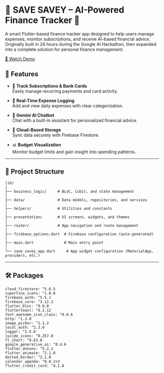 # 💸 SAVE SAVEY – AI-Powered Finance Tracker 🚀

A smart Flutter-based finance tracker app designed to help users manage expenses, monitor subscriptions, and receive AI-based financial advice.  
Originally built in 24 hours during the Google AI Hackathon, then expanded into a complete solution for personal finance management.

[🎥 Watch Demo](https://drive.google.com/file/d/1XVCya93uRgSmb3d-Fi9gjKhHTCT5Bqr8/view?usp=drive_link)

## 🌟 Features

- 🔁 **Track Subscriptions & Bank Cards**  
  Easily manage recurring payments and card activity.

- 🧾 **Real-Time Expense Logging**  
  Add and view daily expenses with clear categorization.

- 💬 **Gemini AI Chatbot**  
  Chat with a built-in assistant for personalized financial advice.

- 🔐 **Cloud-Based Storage**  
  Sync data securely with Firebase Firestore.

- 📊 **Budget Visualization**  
  Monitor budget limits and gain insight into spending patterns.

---


## 📂 Project Structure

```
lib/
│
├── business_logic/     # BLoC, Cubit, and state management
│
├── data/               # Data models, repositories, and services
│
├── helpers/            # Utilities and constants
│
├── presentation/       # UI screens, widgets, and themes
│
├── router/             # App navigation and route management
│
├── firebase_options.dart  # Firebase configuration (auto-generated)
│
├── main.dart              # Main entry point
│
└── save_savey_app.dart     # App widget configuration (MaterialApp, providers, etc.)
```

---

## 🛠️ Packages
```
cloud_firestore: ^5.6.5
cupertino_icons: ^1.0.8
firebase_auth: ^5.5.1
firebase_core: ^3.12.1
flutter_bloc: ^9.0.0
fluttertoast: ^8.2.12
font_awesome_icon_class: ^0.0.6
http: ^1.3.0
image_picker: ^1.1.2
local_auth: ^2.3.0
logger: ^2.5.0
lucide_icons: ^0.257.0
fl_chart: ^0.63.0
google_generative_ai: ^0.4.6
flutter_dotenv: ^5.2.1
flutter_animate: ^2.1.0
dotted_border: ^2.1.0
calendar_agenda: ^0.0.2+3
flutter_credit_card: ^4.1.0

```
